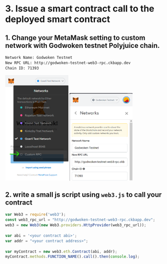 # 3. Issue a smart contract call to the deployed smart contract

## 1. Change your MetaMask setting to custom network with Godwoken testnet Polyjuice chain.

```sh
Network Name: Godwoken Testnet
New RPC URL: http://godwoken-testnet-web3-rpc.ckbapp.dev
Chain ID: 71393
```

<img src="../images/metamask-custom-rpc.png" width="40%" />

<img src="../images/metamask-save-network.png" width="40%" />

## 2. write a small js script using `web3.js` to call your contract

```javascript
var Web3 = require('web3');
const web3_rpc_url = "http://godwoken-testnet-web3-rpc.ckbapp.dev"; 
web3 = new Web3(new Web3.providers.HttpProvider(web3_rpc_url));

var abi = '<your contract abi>';
var addr = "<your contract address>";

var myContract = new web3.eth.Contract(abi, addr);
myContract.methods.FUNCTION_NAME().call().then(console.log);
```
